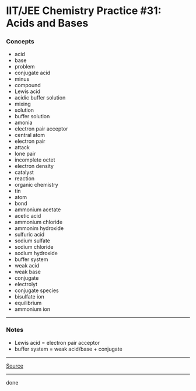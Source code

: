 # IIT/JEE Chemistry Practice #31: Acids and Bases

### Concepts

- acid
- base
- problem
- conjugate acid
- minus
- compound
- Lewis acid
- acidic buffer solution
- mixing
- solution
- buffer solution
- amonia
- electron pair acceptor
- central atom
- electron pair
- attack
- lone pair
- incomplete octet
- electron density
- catalyst
- reaction
- organic chemistry
- tin
- atom
- bond
- ammonium acetate
- acetic acid
- ammonium chloride
- ammonim hydroxide
- sulfuric acid
- sodium sulfate
- sodium chloride
- sodium hydroxide
- buffer system
- weak acid
- weak base
- conjugate
- electrolyt
- conjugate species
- bisulfate ion
- equilibrium
- ammonium ion

---

### Notes

- Lewis acid = electron pair acceptor
- buffer system = weak acid/base + conjugate

---

[Source](https://youtu.be/y196CIc3Y-I)

---

done